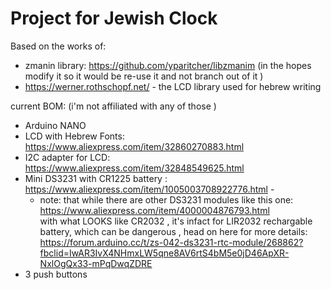 # Project for Jewish Clock

Based on the works of:

* zmanin library: https://github.com/yparitcher/libzmanim
(in the hopes modify it so it would be re-use it and not branch out of it )
* https://werner.rothschopf.net/ - the LCD library used for hebrew writing 

current BOM: (i'm not affiliated with any of those )
* Arduino NANO
* LCD with Hebrew Fonts: https://www.aliexpress.com/item/32860270883.html
* I2C adapter for LCD: https://www.aliexpress.com/item/32848549625.html
* Mini DS3231 with CR1225 battery : https://www.aliexpress.com/item/1005003708922776.html - 
  * note: that while there are other DS3231 modules like this one: https://www.aliexpress.com/item/4000004876793.html      
    with what LOOKS like CR2032 , it's infact for LIR2032 rechargable battery, which can be dangerous , head on here for more details: https://forum.arduino.cc/t/zs-042-ds3231-rtc-module/268862?fbclid=IwAR3IvX4NHmxLW5qne8AV6rtS4bM5e0jD46ApXR-NxlOgQx33-mPqDwqZDRE
* 3 push buttons
